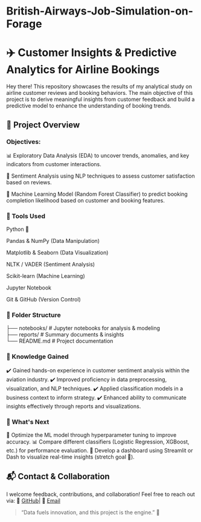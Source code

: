 # British-Airways-Job-Simulation-on-Forage
# ✈️ Customer Insights & Predictive Analytics for Airline Bookings
Hey there! This repository showcases the results of my analytical study on airline customer reviews and booking behaviors. The main objective of this project is to derive meaningful insights from customer feedback and build a predictive model to enhance the understanding of booking trends.
## 🚀 Project Overview
### Objectives:
📊 Exploratory Data Analysis (EDA) to uncover trends, anomalies, and key indicators from customer interactions.

💬 Sentiment Analysis using NLP techniques to assess customer satisfaction based on reviews.

🤖 Machine Learning Model (Random Forest Classifier) to predict booking completion likelihood based on customer and booking features.

### 🧰 Tools Used
Python 🐍

Pandas & NumPy (Data Manipulation)

Matplotlib & Seaborn (Data Visualization)

NLTK / VADER (Sentiment Analysis)

Scikit-learn (Machine Learning)

Jupyter Notebook

Git & GitHub (Version Control)

### 📁 Folder Structure 
├── notebooks/             # Jupyter notebooks for analysis & modeling    
├── reports/               # Summary documents & insights  
└── README.md              # Project documentation  
### 🧠 Knowledge Gained
✔️ Gained hands-on experience in customer sentiment analysis within the aviation industry. ✔️ Improved proficiency in data preprocessing, visualization, and NLP techniques. ✔️ Applied classification models in a business context to inform strategy. ✔️ Enhanced ability to communicate insights effectively through reports and visualizations.

### 📌 What's Next
🔧 Optimize the ML model through hyperparameter tuning to improve accuracy. 📊 Compare different classifiers (Logistic Regression, XGBoost, etc.) for performance evaluation. 📡 Develop a dashboard using Streamlit or Dash to visualize real-time insights (stretch goal 🚀).

## 📬 Contact & Collaboration
I welcome feedback, contributions, and collaboration! Feel free to reach out via: 🔗 [GitHub](https://github.com/SchroedingersCodes)| 📩 [Email](schroedingerscat000001@gmail.com)

> “Data fuels innovation, and this project is the engine.” 🚀
